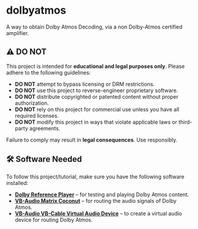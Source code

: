# dolbyatmos
A way to obtain Dolby Atmos Decoding, via a non Dolby-Atmos certified amplifier.




## ⚠️ DO NOT

This project is intended for **educational and legal purposes only**. Please adhere to the following guidelines:

- **DO NOT** attempt to bypass licensing or DRM restrictions.  
- **DO NOT** use this project to reverse-engineer proprietary software.  
- **DO NOT** distribute copyrighted or patented content without proper authorization.  
- **DO NOT** rely on this project for commercial use unless you have all required licenses.  
- **DO NOT** modify this project in ways that violate applicable laws or third-party agreements.  

Failure to comply may result in **legal consequences**. Use responsibly.  




## 🛠️ Software Needed

To follow this project/tutorial, make sure you have the following software installed:

- **[Dolby Reference Player](https://www.dolby.com/)** – for testing and playing Dolby Atmos content.  
- **[VB-Audio Matrix Coconut](https://vb-audio.com/Matrix/coconut.htm)** – for routing the audio signals of Dolby Atmos.  
- **[VB-Audio VB-Cable Virtual Audio Device](https://vb-audio.com/Cable/)** – to create a virtual audio device for routing Dolby Atmos. 

